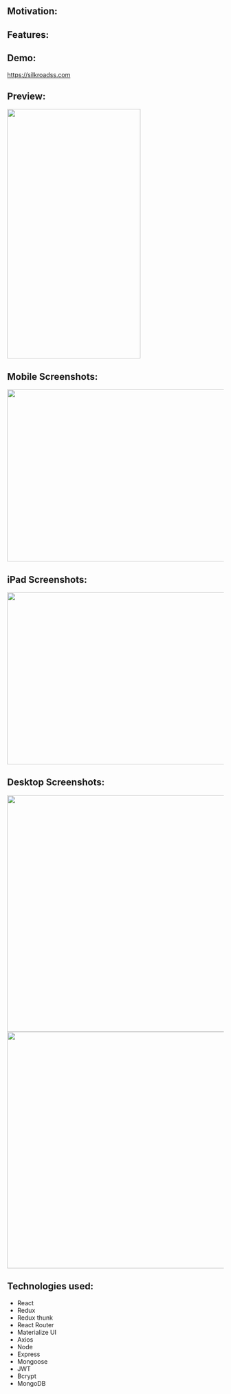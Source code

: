 ## Motivation:



## Features:


## Demo:
https://silkroadss.com


## Preview:

<img align="center" src="https://github.com/albertshay888/silkroad/blob/master/screenshots/postlisting.gif"  width="310" height="580" />

## Mobile Screenshots:
<img align="center" src="https://github.com/albertshay888/silkroad/blob/master/screenshots/mobile.jpg"  width="1200" height="400" />

## iPad Screenshots:
<img src="https://github.com/albertshay888/silkroad/blob/master/screenshots/ipad1.png" width="1000" height="400" />


## Desktop Screenshots:
<img src="https://github.com/albertshay888/jobscrybe/blob/master/screenshots/desktophome.jpg" width="800" height="550" />
<img src="https://github.com/albertshay888/jobscrybe/blob/master/screenshots/desktopmessage.jpg" width="800" height="550" />



## Technologies used:
-	React
- Redux
- Redux thunk
-	React Router 
-	Materialize UI
-	Axios
- Node
-	Express
-	Mongoose
- JWT
- Bcrypt
-	MongoDB